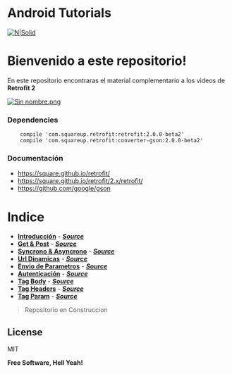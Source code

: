 # Android Tutorials

[![N|Solid](http://atl.co.ug/big/wp-content/uploads/2015/05/Retrofit.jpg)](https://github.com/David-Hackro)


# Bienvenido a este repositorio!
En este repositorio encontraras el material complementario a los videos de **Retrofit 2**

[![Sin nombre.png](https://s10.postimg.org/bftldg5y1/Sin_nombre.png)](https://postimg.org/image/3zubrni8l/)

### Dependencies ###
        compile 'com.squareup.retrofit:retrofit:2.0.0-beta2'
        compile 'com.squareup.retrofit:converter-gson:2.0.0-beta2'

### Documentación

  - https://square.github.io/retrofit/
  - https://square.github.io/retrofit/2.x/retrofit/
  - https://github.com/google/gson



# Indice

-   [**Introducción**](https://www.youtube.com/watch?v=kZB9cvn8WqM)  -  [***Source***](https://github.com/David-Hackro/ExamplesAndroid/tree/master/Retrofit2)   
-   [**Get & Post**](https://www.youtube.com/watch?v=kZB9cvn8WqM)  -  [***Source***](https://github.com/David-Hackro/ExamplesAndroid/tree/master/Retrofit2)   
-   [**Syncrono & Asyncrono**](https://www.youtube.com/watch?v=kZB9cvn8WqM)  -  [***Source***](https://github.com/David-Hackro/ExamplesAndroid/tree/master/Retrofit2)   
-   [**Url Dinamicas**](https://www.youtube.com/watch?v=kZB9cvn8WqM)  -  [***Source***](https://github.com/David-Hackro/ExamplesAndroid/tree/master/Retrofit2)   
-   [**Envio de Parametros**](https://www.youtube.com/watch?v=kZB9cvn8WqM)  -  [***Source***](https://github.com/David-Hackro/ExamplesAndroid/tree/master/Retrofit2)   
-   [**Autenticación**](https://www.youtube.com/watch?v=kZB9cvn8WqM)  -  [***Source***](https://github.com/David-Hackro/ExamplesAndroid/tree/master/Retrofit2)   
-   [**Tag Body**](https://www.youtube.com/watch?v=kZB9cvn8WqM)  -  [***Source***](https://github.com/David-Hackro/ExamplesAndroid/tree/master/Retrofit2)   
-   [**Tag Headers**](https://www.youtube.com/watch?v=kZB9cvn8WqM)  -  [***Source***](https://github.com/David-Hackro/ExamplesAndroid/tree/master/Retrofit2)   
-   [**Tag Param**](https://www.youtube.com/watch?v=kZB9cvn8WqM)  -          [***Source***](https://github.com/David-Hackro/ExamplesAndroid/tree/master/Retrofit2)   

> Repositorio en Construccion


License
----

MIT


**Free Software, Hell Yeah!**
